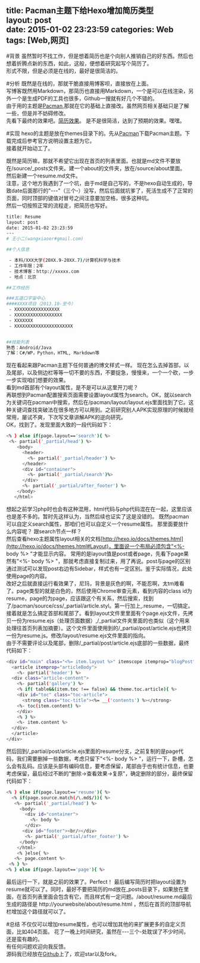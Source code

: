 title: Pacman主题下给Hexo增加简历类型  
layout: post  
date: 2015-01-02 23:23:59
categories: Web
tags: [Web,网页]
---

#背景
虽然暂时不找工作，但是想着简历也是个向别人推销自己的好东西。然后也想着折腾点新的东西，如此，这般，便想着研究起写个简历了。  
形式不限，但是必须是在线的，最好是很简洁的。

#分析
既然是在线的，那就干脆直接用博客呗，直接放在上面。  
写博客既然用Markdown，那简历也直接用Markdown，一个是可以在线渲染，另外一个是生成PDF的工具也很多，Github一搜就有好几个不错的。  
由于用的主题是[Pacman](https://github.com/A-limon/pacman),那就在它的基础上直接改。虽然网页相关基础只是了解一些，但是并不妨碍修改。  
先看下最终的效果吧。[简历效果](/resume)。  是不是很简洁，达到了预期的效果。嘿嘿。  

#实现
hexo的主题是放在themes目录下的。先从[Pacman](https://github.com/A-limon/pacman)下载Pacman主题。下载完成后参考官方说明设置主题为它。  
接着就开始动工了。

既然是简历嘛，那就不希望它出现在首页的列表里面。也就是md文件不要放在/source/_posts文件夹。建一个about的文件夹，放在/source/about里面。  
然后新建一个resume.md文件。  
注意，这个地方我遇到了一个坑，由于md是自己写的，不是hexo自动生成的，导致date后面那行的"---"（三个-）没写，然后后面就坑爹了，死活生成不了正常的页面，同时顶部的键值对冒号之间注意要加空格，很多这种坑。  
然后一切按照正常的流程走，把简历也写好。

``` bash
title: Resume  
layout: post  
date: 2015-01-02 23:23:59
---
# 王小二(wangxiaoer#gmail.com)

##个人信息

 - 本科/XXX大学(20XX.9-20XX.7)/计算机科学与技术
 - 工作年限：2年
 - 技术博客：http://xxxxx.com
 - 地点：北京

##工作经历

###五道口宇宙中心
####XXXX项目（2013.10-至今）
 - XXXXXXXXXXXXXXXXX
 - XXXXXXXXXXXXXXXXXX
 - XXXXXXX
 - XXXXXXXXXXXXXXXXXXXXXX


##技能列表
熟悉：Android/Java
了解：C#/WP，Python，HTML, Markdown等
```
现在看起来跟Pacman主题下任何普通的博文样式一样。
现在怎么去掉首部，以及尾部，以及侧边栏等等一切不要的东西，不要捉急，慢慢来，一个一个砍，一步一步实现咱们想要的效果。  
看到md首部有个layout属性，是不是可以从这里开刀呢？  
再联想到Pacman配置搜索页面需要设置layout属性为search。OK，就以search为关键词在pacman中搜索，然后在/pacman/layout/layout.ejs里面找到了它。这种关键词查找突破法在很多地方可以用到。之前研究别人APK实现原理的时候就经常用，屡试不爽，下次写文章讲解APK的逆向研究。  
OK，找到了。发现里面大致的一段代码如下：
``` bash
<% } else if(page.layout=='search'){ %>
 <%- partial('_partial/head') %>
    <body>
      <header>
        <%- partial('_partial/header') %>
      </header>
      <div id="container">
        <%- partial('_partial/search')%>
      </div>
      <%- partial('_partial/after_footer') %>
    </body>
   </html>
```
想起之前学习php时也会有这种混用，html代码与php代码混在在一起，这里应该也是差不多的。暂时先这样认为，当然后续也证实了这是没错的。
既然pacman可以自定义search属性，那咱们也可以自定义一个resume属性。   那里面要放什么内容呢？ 跟search节点一样？  
然后查看hexo主题属性layout相关的文档[http://hexo.io/docs/themes.html](http://hexo.io/docs/themes.html#Layout)，里面说一个布局必须包含"<%- body %> "才能显示内容。
常用的是layout值是post或者page，先看下page果然有"<%- body %> "，那就考虑直接复制过来，用了再说。post与page的区别通过测试可以发现post右边有Sidebar，样式也有一定区别。鉴于实际情况，此处使用page的内容。  
改好之后就直接运行看效果了，尼玛，背景是灰色的啊，不能忍啊，太tm难看了。page类型的就是白色的，然后使用Chrome审查元素，看到内容的class id为resume，page的为page，应该跟这个有关系，然后搜索，找到了/pacman/source/css/_partial/article.styl。第一行加上,.resume，一切搞定。  
接着就是怎么搞定首部和尾部了。看到layout文件里里面有个page.ejs文件，先拷贝一份为resume.ejs（处理页面数据）,/_partial文件夹里面的也类似（这个用来处理往首页列表加摘要）。这个文件里面使用到的/_partial/post/article.ejs也拷贝一份为resume.js。修改/layout/resume.ejs文件里面的指向。  
由于不需要评论以及尾部，删除/_partial/post/article.ejs底部的一些数据，最终代码如下：
``` bash
<div id="main" class="<%= item.layout %>" itemscope itemprop="blogPost">
  <article itemprop="articleBody">
    <%- partial('header') %>
  <div class="article-content">
    <%- partial('gallery') %>
    <% if( table&&(item.toc !== false) && theme.toc.article){ %>
    <div id="toc" class="toc-article">
      <strong class="toc-title"><%= __('contents') %></strong>
    <%- toc(item.content) %>
    </div>
    <% } %>
    <%- item.content %>
  </div>
  </article>
</div>
```
然后回到/_partial/post/article.ejs里面的resume分支，之前复制的是page代码，我们需要删掉一些数据，考虑只留下"<%- body %> "，运行一下，卧槽，怎么会有乱码。应该是头部有编码信息，要考虑保留，尾部由于也有统计信息，也要考虑保留，最后经过不断的"删除->查看效果->复原"，确定删除的部分，最终保留代码如下：
``` bash  
<% } else if(page.layout=='resume'){ %>
  <% if(page.source.match(/\.md$/)){ %>
   <%- partial('_partial/head') %>
     <body>
       <div id="container">
         <%- body %>
       </div>
      <div id="footer"><br/></div>
       <%- partial('_partial/after_footer') %>
     </body>
    </html>
    <% }else{ %>
   <%- page.content %>
 <% } %>
<% } else if(page.layout=='page'){ %>
```
最后运行一下，就是之前的效果了。Perfect！
最后编写简历时把layout设置为resume就可以了。同时，最好不要把简历的md放在_posts目录下，如果放在里面，在首页列表里面会包含有它，而且样式有一定问题。/about/resume.md最后生成的路径是 http://yourwebsite/about/resume.html ，然后在首页的顶部导航栏增加这个路径就可以了。

#总结
不仅仅可以增加resume属性，也可以增加其他的来扩展更多的自定义页面，比如404页面。
花了一晚上时间研究，虽然在---三个-处耽误了不少时间，还是蛮有趣的。  
有任何问题欢迎向我反馈。  
源码我已经放在[Github](https://github.com/waylife/pacman_with_resume)上了，欢迎star以及fork。  
